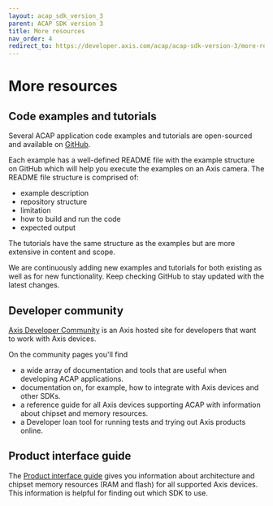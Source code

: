 ```yaml
---
layout: acap_sdk_version_3
parent: ACAP SDK version 3
title: More resources
nav_order: 4
redirect_to: https://developer.axis.com/acap/acap-sdk-version-3/more-resources/
---
```

# More resources

## Code examples and tutorials

Several ACAP application code examples and tutorials are open-sourced and available on [GitHub](https://github.com/AxisCommunications/acap3-examples).

Each example has a well-defined README file with the example structure on GitHub which will help you execute the examples on an Axis camera. The README file structure is comprised of:

- example description
- repository structure
- limitation
- how to build and run the code
- expected output

The tutorials have the same structure as the examples but are more extensive in content and scope.

We are continuously adding new examples and tutorials for both existing as well as for new functionality. Keep checking GitHub to stay updated with the latest changes.

## Developer community

[Axis Developer Community](https://www.axis.com/developer-community) is an Axis hosted site for developers that want to work with Axis devices.

On the community pages you'll find

- a wide array of documentation and tools that are useful when developing ACAP applications.
- documentation on, for example, how to integrate with Axis devices and other SDKs.
- a reference guide for all Axis devices supporting ACAP with information about chipset and memory resources.
- a Developer loan tool for running tests and trying out Axis products online.

## Product interface guide

The [Product interface guide](https://www.axis.com/developer-community/product-interface-guide) gives you information about architecture and chipset memory resources (RAM and flash) for all supported Axis devices. This information is helpful for finding out which SDK to use.
